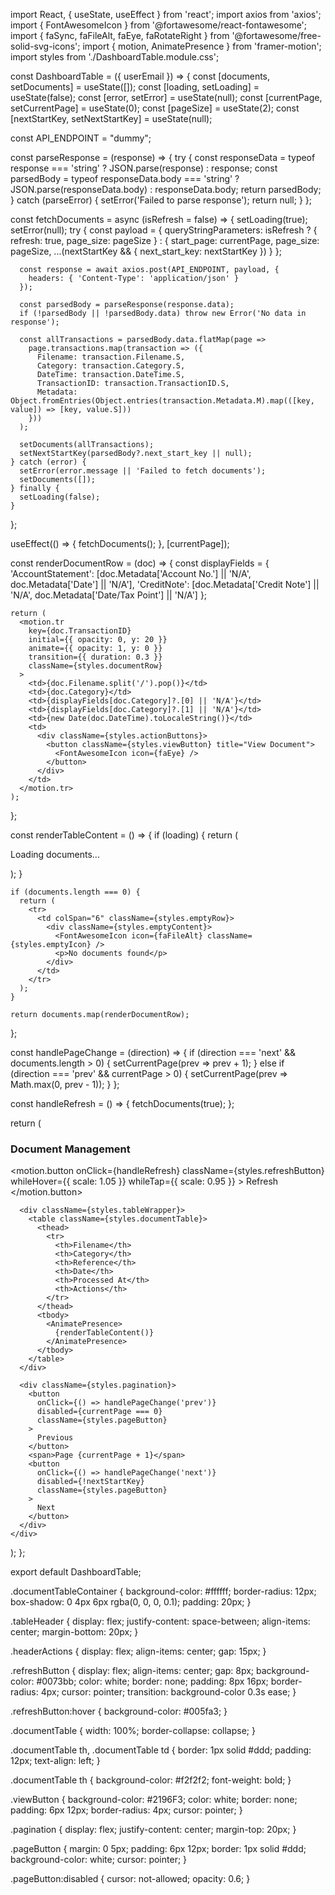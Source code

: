 import React, { useState, useEffect } from 'react';
import axios from 'axios';
import { FontAwesomeIcon } from '@fortawesome/react-fontawesome';
import { faSync, faFileAlt, faEye, faRotateRight } from '@fortawesome/free-solid-svg-icons';
import { motion, AnimatePresence } from 'framer-motion';
import styles from './DashboardTable.module.css';

const DashboardTable = ({ userEmail }) => {
  const [documents, setDocuments] = useState([]);
  const [loading, setLoading] = useState(false);
  const [error, setError] = useState(null);
  const [currentPage, setCurrentPage] = useState(0);
  const [pageSize] = useState(2);
  const [nextStartKey, setNextStartKey] = useState(null);

  const API_ENDPOINT = "dummy";

  const parseResponse = (response) => {
    try {
      const responseData = typeof response === 'string' ? JSON.parse(response) : response;
      const parsedBody = typeof responseData.body === 'string' ? JSON.parse(responseData.body) : responseData.body;
      return parsedBody;
    } catch (parseError) {
      setError('Failed to parse response');
      return null;
    }
  };

  const fetchDocuments = async (isRefresh = false) => {
    setLoading(true);
    setError(null);
    try {
      const payload = {
        queryStringParameters: isRefresh ? { refresh: true, page_size: pageSize } : { start_page: currentPage, page_size: pageSize, ...(nextStartKey && { next_start_key: nextStartKey }) }
      };

      const response = await axios.post(API_ENDPOINT, payload, {
        headers: { 'Content-Type': 'application/json' }
      });

      const parsedBody = parseResponse(response.data);
      if (!parsedBody || !parsedBody.data) throw new Error('No data in response');

      const allTransactions = parsedBody.data.flatMap(page =>
        page.transactions.map(transaction => ({
          Filename: transaction.Filename.S,
          Category: transaction.Category.S,
          DateTime: transaction.DateTime.S,
          TransactionID: transaction.TransactionID.S,
          Metadata: Object.fromEntries(Object.entries(transaction.Metadata.M).map(([key, value]) => [key, value.S]))
        }))
      );

      setDocuments(allTransactions);
      setNextStartKey(parsedBody?.next_start_key || null);
    } catch (error) {
      setError(error.message || 'Failed to fetch documents');
      setDocuments([]);
    } finally {
      setLoading(false);
    }
  };

  useEffect(() => {
    fetchDocuments();
  }, [currentPage]);

  const renderDocumentRow = (doc) => {
    const displayFields = {
      'AccountStatement': [doc.Metadata['Account No.'] || 'N/A', doc.Metadata['Date'] || 'N/A'],
      'CreditNote': [doc.Metadata['Credit Note'] || 'N/A', doc.Metadata['Date/Tax Point'] || 'N/A']
    };

    return (
      <motion.tr 
        key={doc.TransactionID}
        initial={{ opacity: 0, y: 20 }}
        animate={{ opacity: 1, y: 0 }}
        transition={{ duration: 0.3 }}
        className={styles.documentRow}
      >
        <td>{doc.Filename.split('/').pop()}</td>
        <td>{doc.Category}</td>
        <td>{displayFields[doc.Category]?.[0] || 'N/A'}</td>
        <td>{displayFields[doc.Category]?.[1] || 'N/A'}</td>
        <td>{new Date(doc.DateTime).toLocaleString()}</td>
        <td>
          <div className={styles.actionButtons}>
            <button className={styles.viewButton} title="View Document">
              <FontAwesomeIcon icon={faEye} />
            </button>
          </div>
        </td>
      </motion.tr>
    );
  };

  const renderTableContent = () => {
    if (loading) {
      return (
        <tr>
          <td colSpan="6" className={styles.loadingRow}>
            <div className={styles.loadingContent}>
              <FontAwesomeIcon icon={faSync} spin className={styles.loadingIcon} />
              <p>Loading documents...</p>
            </div>
          </td>
        </tr>
      );
    }

    if (documents.length === 0) {
      return (
        <tr>
          <td colSpan="6" className={styles.emptyRow}>
            <div className={styles.emptyContent}>
              <FontAwesomeIcon icon={faFileAlt} className={styles.emptyIcon} />
              <p>No documents found</p>
            </div>
          </td>
        </tr>
      );
    }

    return documents.map(renderDocumentRow);
  };

  const handlePageChange = (direction) => {
    if (direction === 'next' && documents.length > 0) {
      setCurrentPage(prev => prev + 1);
    } else if (direction === 'prev' && currentPage > 0) {
      setCurrentPage(prev => Math.max(0, prev - 1));
    }
  };

  const handleRefresh = () => {
    fetchDocuments(true);
  };

  return (
    <div className={styles.documentTableContainer}>
      <div className={styles.tableHeader}>
        <h3>Document Management</h3>
        <div className={styles.headerActions}>
          <motion.button 
            onClick={handleRefresh}
            className={styles.refreshButton}
            whileHover={{ scale: 1.05 }}
            whileTap={{ scale: 0.95 }}
          >
            <FontAwesomeIcon icon={faRotateRight} />
            Refresh
          </motion.button>
        </div>
      </div>

      <div className={styles.tableWrapper}>
        <table className={styles.documentTable}>
          <thead>
            <tr>
              <th>Filename</th>
              <th>Category</th>
              <th>Reference</th>
              <th>Date</th>
              <th>Processed At</th>
              <th>Actions</th>
            </tr>
          </thead>
          <tbody>
            <AnimatePresence>
              {renderTableContent()}
            </AnimatePresence>
          </tbody>
        </table>
      </div>

      <div className={styles.pagination}>
        <button 
          onClick={() => handlePageChange('prev')}
          disabled={currentPage === 0}
          className={styles.pageButton}
        >
          Previous
        </button>
        <span>Page {currentPage + 1}</span>
        <button 
          onClick={() => handlePageChange('next')}
          disabled={!nextStartKey}
          className={styles.pageButton}
        >
          Next
        </button>
      </div>
    </div>
  );
};

export default DashboardTable;






.documentTableContainer {
  background-color: #ffffff;
  border-radius: 12px;
  box-shadow: 0 4px 6px rgba(0, 0, 0, 0.1);
  padding: 20px;
}

.tableHeader {
  display: flex;
  justify-content: space-between;
  align-items: center;
  margin-bottom: 20px;
}

.headerActions {
  display: flex;
  align-items: center;
  gap: 15px;
}

.refreshButton {
  display: flex;
  align-items: center;
  gap: 8px;
  background-color: #0073bb;
  color: white;
  border: none;
  padding: 8px 16px;
  border-radius: 4px;
  cursor: pointer;
  transition: background-color 0.3s ease;
}

.refreshButton:hover {
  background-color: #005fa3;
}

.documentTable {
  width: 100%;
  border-collapse: collapse;
}

.documentTable th,
.documentTable td {
  border: 1px solid #ddd;
  padding: 12px;
  text-align: left;
}

.documentTable th {
  background-color: #f2f2f2;
  font-weight: bold;
}

.viewButton {
  background-color: #2196F3;
  color: white;
  border: none;
  padding: 6px 12px;
  border-radius: 4px;
  cursor: pointer;
}

.pagination {
  display: flex;
  justify-content: center;
  margin-top: 20px;
}

.pageButton {
  margin: 0 5px;
  padding: 6px 12px;
  border: 1px solid #ddd;
  background-color: white;
  cursor: pointer;
}

.pageButton:disabled {
  cursor: not-allowed;
  opacity: 0.6;
}
